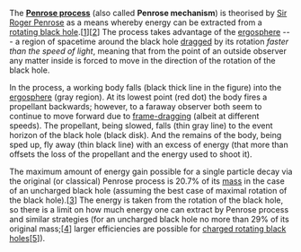 The [**Penrose process**](https://en.wikipedia.org/wiki/Penrose_process) (also called **Penrose mechanism**) is theorised by [Sir Roger Penrose](https://en.wikipedia.org/wiki/Roger_Penrose "Roger Penrose") as a means whereby energy can be extracted from a [rotating black hole](https://en.wikipedia.org/wiki/Rotating_black_hole "Rotating black hole").\[[1](https://en.wikipedia.org/wiki/Penrose_process#cite_note-1)\]\[[2](https://en.wikipedia.org/wiki/Penrose_process#cite_note-2)\] The process takes advantage of the [ergosphere](https://en.wikipedia.org/wiki/Ergosphere "Ergosphere") --- a region of spacetime around the black hole [dragged](https://en.wikipedia.org/wiki/Frame-dragging "Frame-dragging") by its rotation _faster than the speed of light_, meaning that from the point of an outside observer any matter inside is forced to move in the direction of the rotation of the black hole.

In the process, a working body falls (black thick line in the figure) into the [ergosphere](https://en.wikipedia.org/wiki/Ergosphere "Ergosphere") (gray region). At its lowest point (red dot) the body fires a propellant backwards; however, to a faraway observer both seem to continue to move forward due to [frame-dragging](https://en.wikipedia.org/wiki/Frame-dragging "Frame-dragging") (albeit at different speeds). The propellant, being slowed, falls (thin gray line) to the event horizon of the black hole (black disk). And the remains of the body, being sped up, fly away (thin black line) with an excess of energy (that more than offsets the loss of the propellant and the energy used to shoot it).

The maximum amount of energy gain possible for a single particle decay via the original (or classical) Penrose process is 20.7% of its [mass](https://en.wikipedia.org/wiki/Invariant_mass#Rest_energy "Invariant mass") in the case of an uncharged black hole (assuming the best case of maximal rotation of the black hole).\[[3](https://en.wikipedia.org/wiki/Penrose_process#cite_note-efficacy-3)\] The energy is taken from the rotation of the black hole, so there is a limit on how much energy one can extract by Penrose process and similar strategies (for an uncharged black hole no more than 29% of its original mass;\[[4](https://en.wikipedia.org/wiki/Penrose_process#cite_note-4)\] larger efficiencies are possible for [charged rotating black holes](https://en.wikipedia.org/wiki/Kerr%E2%80%93Newman_black_hole "Kerr–Newman black hole")\[[5](https://en.wikipedia.org/wiki/Penrose_process#cite_note-5)\]).